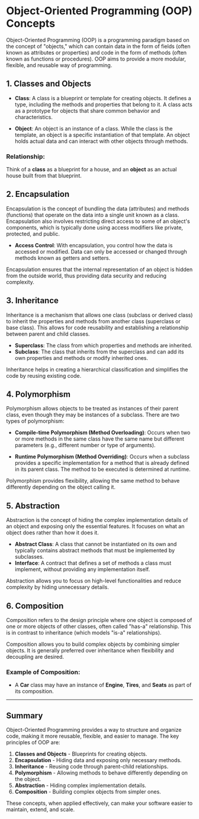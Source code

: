 # Object-Oriented Programming (OOP) Concepts

Object-Oriented Programming (OOP) is a programming paradigm based on the concept of "objects," which can contain data in the form of fields (often known as attributes or properties) and code in the form of methods (often known as functions or procedures). OOP aims to provide a more modular, flexible, and reusable way of programming.

## 1. **Classes and Objects**

- **Class**: A class is a blueprint or template for creating objects. It defines a type, including the methods and properties that belong to it. A class acts as a prototype for objects that share common behavior and characteristics.
  
- **Object**: An object is an instance of a class. While the class is the template, an object is a specific instantiation of that template. An object holds actual data and can interact with other objects through methods.

### Relationship:
Think of a **class** as a blueprint for a house, and an **object** as an actual house built from that blueprint.

## 2. **Encapsulation**

Encapsulation is the concept of bundling the data (attributes) and methods (functions) that operate on the data into a single unit known as a class. Encapsulation also involves restricting direct access to some of an object's components, which is typically done using access modifiers like private, protected, and public.

- **Access Control**: With encapsulation, you control how the data is accessed or modified. Data can only be accessed or changed through methods known as getters and setters.

Encapsulation ensures that the internal representation of an object is hidden from the outside world, thus providing data security and reducing complexity.

## 3. **Inheritance**

Inheritance is a mechanism that allows one class (subclass or derived class) to inherit the properties and methods from another class (superclass or base class). This allows for code reusability and establishing a relationship between parent and child classes.

- **Superclass**: The class from which properties and methods are inherited.
- **Subclass**: The class that inherits from the superclass and can add its own properties and methods or modify inherited ones.

Inheritance helps in creating a hierarchical classification and simplifies the code by reusing existing code.

## 4. **Polymorphism**

Polymorphism allows objects to be treated as instances of their parent class, even though they may be instances of a subclass. There are two types of polymorphism:

- **Compile-time Polymorphism (Method Overloading)**: Occurs when two or more methods in the same class have the same name but different parameters (e.g., different number or type of arguments).
  
- **Runtime Polymorphism (Method Overriding)**: Occurs when a subclass provides a specific implementation for a method that is already defined in its parent class. The method to be executed is determined at runtime.

Polymorphism provides flexibility, allowing the same method to behave differently depending on the object calling it.

## 5. **Abstraction**

Abstraction is the concept of hiding the complex implementation details of an object and exposing only the essential features. It focuses on what an object does rather than how it does it.

- **Abstract Class**: A class that cannot be instantiated on its own and typically contains abstract methods that must be implemented by subclasses.
- **Interface**: A contract that defines a set of methods a class must implement, without providing any implementation itself.

Abstraction allows you to focus on high-level functionalities and reduce complexity by hiding unnecessary details.

## 6. **Composition**

Composition refers to the design principle where one object is composed of one or more objects of other classes, often called "has-a" relationship. This is in contrast to inheritance (which models "is-a" relationships).

Composition allows you to build complex objects by combining simpler objects. It is generally preferred over inheritance when flexibility and decoupling are desired.

### Example of Composition:
- A **Car** class may have an instance of **Engine**, **Tires**, and **Seats** as part of its composition.

---

## Summary

Object-Oriented Programming provides a way to structure and organize code, making it more reusable, flexible, and easier to manage. The key principles of OOP are:

1. **Classes and Objects** - Blueprints for creating objects.
2. **Encapsulation** - Hiding data and exposing only necessary methods.
3. **Inheritance** - Reusing code through parent-child relationships.
4. **Polymorphism** - Allowing methods to behave differently depending on the object.
5. **Abstraction** - Hiding complex implementation details.
6. **Composition** - Building complex objects from simpler ones.

These concepts, when applied effectively, can make your software easier to maintain, extend, and scale.
